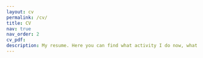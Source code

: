 ```yaml
---
layout: cv
permalink: /cv/
title: CV
nav: true
nav_order: 2
cv_pdf: 
description: My resume. Here you can find what activity I do now, what I did before, my education and more.
---
```

